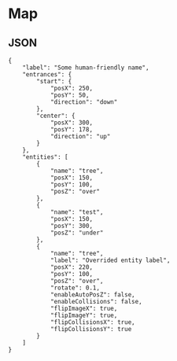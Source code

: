 # Map ##########################################################################

## JSON

	{
		"label": "Some human-friendly name",
		"entrances": {
			"start": {
				"posX": 250,
				"posY": 50,
				"direction": "down"
			},
			"center": {
				"posX": 300,
				"posY": 178,
				"direction": "up"
			}
		},
		"entities": [
			{
				"name": "tree",
				"posX": 150,
				"posY": 100,
				"posZ": "over"
			},
			{
				"name": "test",
				"posX": 150,
				"posY": 300,
				"posZ": "under"
			},
			{
				"name": "tree",
				"label": "Overrided entity label",
				"posX": 220,
				"posY": 100,
				"posZ": "over",
				"rotate": 0.1,
				"enableAutoPosZ": false,
				"enableCollisions": false,
				"flipImageX": true,
				"flipImageY": true,
				"flipCollisionsX": true,
				"flipCollisionsY": true
			}
		]
	}


